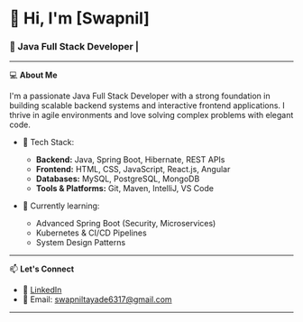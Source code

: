 # 👋 Hi, I'm [Swapnil]

### 🚀 Java Full Stack Developer |

---

💻 **About Me**

I'm a passionate Java Full Stack Developer with a strong foundation in building scalable backend systems and interactive frontend applications. I thrive in agile environments and love solving complex problems with elegant code.

- 🧰 Tech Stack:
  - **Backend:** Java, Spring Boot, Hibernate, REST APIs
  - **Frontend:** HTML, CSS, JavaScript, React.js, Angular
  - **Databases:** MySQL, PostgreSQL, MongoDB
  - **Tools & Platforms:** Git, Maven, IntelliJ, VS Code

- 🌱 Currently learning:
  - Advanced Spring Boot (Security, Microservices)
  - Kubernetes & CI/CD Pipelines
  - System Design Patterns

---


📫 **Let's Connect**

- 💼 [LinkedIn](www.linkedin.com/in/swapnil-tayade-2896b62a0)
- 📧 Email: swapniltayade6317@gmail.com
---


